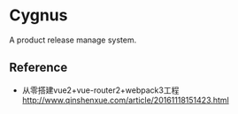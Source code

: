 # Cygnus
A product release manage system.

## Reference

+ 从零搭建vue2+vue-router2+webpack3工程
http://www.qinshenxue.com/article/20161118151423.html